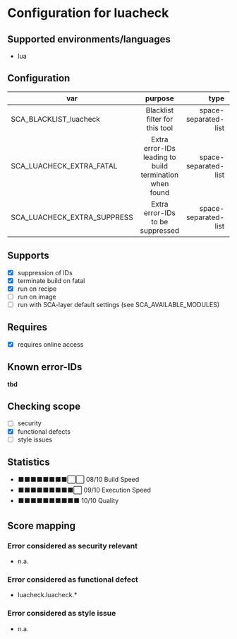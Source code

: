 # Configuration for luacheck

## Supported environments/languages

* lua

## Configuration

| var | purpose | type | default |
| ------------- |:-------------:| -----:| -----:
| SCA_BLACKLIST_luacheck | Blacklist filter for this tool | space-separated-list | "linux-.*"
| SCA_LUACHECK_EXTRA_FATAL | Extra error-IDs leading to build termination when found | space-separated-list | "":
| SCA_LUACHECK_EXTRA_SUPPRESS | Extra error-IDs to be suppressed | space-separated-list | ""

## Supports

* [x] suppression of IDs
* [x] terminate build on fatal
* [x] run on recipe
* [ ] run on image
* [ ] run with SCA-layer default settings (see SCA_AVAILABLE_MODULES)

## Requires

* [x] requires online access

## Known error-IDs

__tbd__

## Checking scope

* [ ] security
* [x] functional defects
* [ ] style issues

## Statistics

* ⬛⬛⬛⬛⬛⬛⬛⬛⬜⬜ 08/10 Build Speed
* ⬛⬛⬛⬛⬛⬛⬛⬛⬛⬜ 09/10 Execution Speed
* ⬛⬛⬛⬛⬛⬛⬛⬛⬛⬛ 10/10 Quality

## Score mapping

### Error considered as security relevant

* n.a.

### Error considered as functional defect

* luacheck.luacheck.*

### Error considered as style issue

* n.a.

